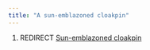 ```yaml
---
title: "A sun-emblazoned cloakpin"
---
```


1.  REDIRECT [Sun-emblazoned
    cloakpin](Sun-emblazoned_cloakpin "wikilink")